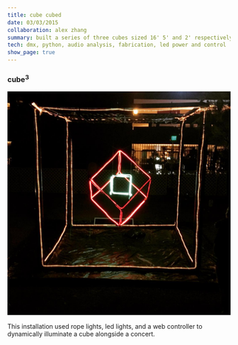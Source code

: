 ```yaml
---
title: cube cubed
date: 03/03/2015
collaboration: alex zhang
summary: built a series of three cubes sized 16' 5' and 2' respectively, illuminated with computer-controlled LED and incandescent lights interactively with the concert nearby
tech: dmx, python, audio analysis, fabrication, led power and control
show_page: true
---
```


### cube<sup>3</sup>

![cube cubed](/img/interactive/cube/cube-cube.jpg)

This installation used rope lights, led lights, and a web controller to dynamically illuminate a cube alongside a concert.